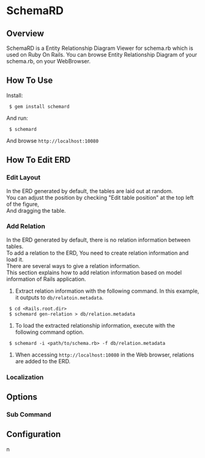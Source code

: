 # SchemaRD

## Overview

SchemaRD is a Entity Relationship Diagram Viewer for schema.rb which is used on Ruby On Rails.
You can browse Entity Relationship Diagram of your schema.rb, on your WebBrowser.

## How To Use

Install:
```
 $ gem install schemard
```

And run:
```
 $ schemard
```

And browse `http://localhost:10080`

## How To Edit ERD

### Edit Layout

In the ERD generated by default, the tables are laid out at random.  
You can adjust the position by checking "Edit table position" at the top left of the figure,  
And dragging the table.

### Add Relation

In the ERD generated by default, there is no relation information between tables.  
To add a relation to the ERD, You need to create relation information and load it.  
There are several ways to give a relation information.  
This section explains how to add relation information based on model information of Rails application.

1. Extract relation information with the following command. In this example, it outputs to `db/relatoin.metadata`.
```
 $ cd <Rails.root.dir>
 $ schemard gen-relation > db/relation.metadata
```

1. To load the extracted relationship information, execute with the following command option.
```
 $ schemard -i <path/to/schema.rb> -f db/relation.metadata
```

1. When accessing `http://localhost:10080` in the Web browser, relations are added to the ERD.

### Localization

## Options

### Sub Command

## Configuration
n
